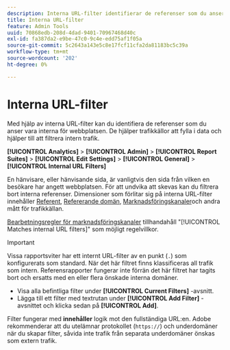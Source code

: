```yaml
---
description: Interna URL-filter identifierar de referenser som du anser vara interna för din webbplats. De hjälper trafikkällor att fylla i data och hjälper till att filtrera intern trafik.
title: Interna URL-filter
feature: Admin Tools
uuid: 70868edb-208d-4dad-9401-70967468d40c
exl-id: fa387da2-e9be-47c0-9c4e-edd75af1f05a
source-git-commit: 5c2643a143e5c8e17fcf11cfa2da81183bc5c39a
workflow-type: tm+mt
source-wordcount: '202'
ht-degree: 0%

---
```



# Interna URL-filter

Med hjälp av interna URL-filter kan du identifiera de referenser som du anser vara interna för webbplatsen. De hjälper trafikkällor att fylla i data och hjälper till att filtrera intern trafik.

**[!UICONTROL Analytics]** > **[!UICONTROL Admin]** > **[!UICONTROL Report Suites]** > **[!UICONTROL Edit Settings]** > **[!UICONTROL General]** > **[!UICONTROL Internal URL Filters]**

En hänvisare, eller hänvisande sida, är vanligtvis den sida från vilken en besökare har angett webbplatsen. För att undvika att skevas kan du filtrera bort interna referenser. Dimensioner som förlitar sig på interna URL-filter innehåller [Referent](/help/components/dimensions/referrer.md), [Refererande domän](/help/components/dimensions/referring-domain.md), [Marknadsföringskanaler](/help/components/dimensions/marketing-channel.md)och andra mått för trafikkällan.

[Bearbetningsregler för marknadsföringskanaler](../marketing-channels/c-rules.md) tillhandahåll &quot;[!UICONTROL Matches internal URL filters]&quot; som möjligt regelvillkor.

>[!IMPORTANT]
>
>Vissa rapportsviter har ett internt URL-filter av en punkt (`.`) som konfigurerats som standard. När det här filtret finns klassificeras all trafik som intern. Referensrapporter fungerar inte förrän det här filtret har tagits bort och ersatts med en eller flera önskade interna domäner.

* Visa alla befintliga filter under **[!UICONTROL Current Filters]** -avsnitt.
* Lägga till ett filter med textrutan under **[!UICONTROL Add Filter]** -avsnittet och klicka sedan på **[!UICONTROL Add]**.

Filter fungerar med **innehåller** logik mot den fullständiga URL:en. Adobe rekommenderar att du utelämnar protokollet (`https://`) och underdomäner när du skapar filter, såvida inte trafik från separata underdomäner önskas som extern trafik.

